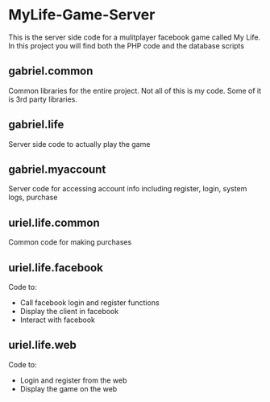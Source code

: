 # MyLife-Game-Server
This is the server side code for a mulitplayer facebook game called My Life. In this project you will find both the PHP code and the database scripts


## gabriel.common
Common libraries for the entire project. Not all of this is my code. Some of it is 3rd party libraries.

## gabriel.life
Server side code to actually play the game

## gabriel.myaccount
Server code for accessing account info including register, login, system logs, purchase

## uriel.life.common
Common code for making purchases

## uriel.life.facebook
Code to:
* Call facebook login and register functions
* Display the client in facebook
* Interact with facebook

## uriel.life.web
Code to:
* Login and register from the web
* Display the game on the web

